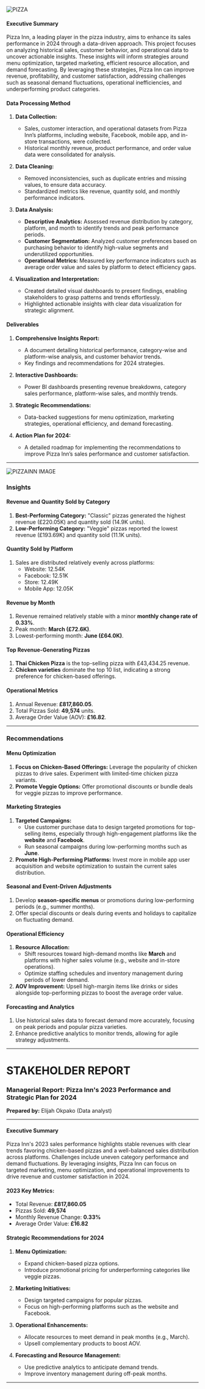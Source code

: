 ![PIZZA](https://github.com/user-attachments/assets/5b18d451-ddee-42b6-8b8c-47cbc9809a85)

#### Executive Summary  
Pizza Inn, a leading player in the pizza industry, aims to enhance its sales performance in 2024 through a data-driven approach. This project focuses on analyzing historical sales, customer behavior, and operational data to uncover actionable insights. These insights will inform strategies around menu optimization, targeted marketing, efficient resource allocation, and demand forecasting. By leveraging these strategies, Pizza Inn can improve revenue, profitability, and customer satisfaction, addressing challenges such as seasonal demand fluctuations, operational inefficiencies, and underperforming product categories.

#### Data Processing Method  
1. **Data Collection:**  
   - Sales, customer interaction, and operational datasets from Pizza Inn’s platforms, including website, Facebook, mobile app, and in-store transactions, were collected.  
   - Historical monthly revenue, product performance, and order value data were consolidated for analysis.

2. **Data Cleaning:**  
   - Removed inconsistencies, such as duplicate entries and missing values, to ensure data accuracy.  
   - Standardized metrics like revenue, quantity sold, and monthly performance indicators.

3. **Data Analysis:**  
   - **Descriptive Analytics:** Assessed revenue distribution by category, platform, and month to identify trends and peak performance periods.    
   - **Customer Segmentation:** Analyzed customer preferences based on purchasing behavior to identify high-value segments and underutilized opportunities.  
   - **Operational Metrics:** Measured key performance indicators such as average order value and sales by platform to detect efficiency gaps.

4. **Visualization and Interpretation:**  
   - Created detailed visual dashboards to present findings, enabling stakeholders to grasp patterns and trends effortlessly.  
   - Highlighted actionable insights with clear data visualization for strategic alignment.

#### Deliverables  
1. **Comprehensive Insights Report:**  
   - A document detailing historical performance, category-wise and platform-wise analysis, and customer behavior trends.  
   - Key findings and recommendations for 2024 strategies.

2. **Interactive Dashboards:**  
   - Power BI dashboards presenting revenue breakdowns, category sales performance, platform-wise sales, and monthly trends.  

3. **Strategic Recommendations:**  
   - Data-backed suggestions for menu optimization, marketing strategies, operational efficiency, and demand forecasting.  

4. **Action Plan for 2024:**  
   - A detailed roadmap for implementing the recommendations to improve Pizza Inn’s sales performance and customer satisfaction.

---
![PIZZAINN IMAGE ](https://github.com/user-attachments/assets/b9d0f622-e00f-4403-8b7b-b833903da015)


### Insights
#### Revenue and Quantity Sold by Category
1. **Best-Performing Category:** "Classic" pizzas generated the highest revenue (£220.05K) and quantity sold (14.9K units).
2. **Low-Performing Category:** "Veggie" pizzas reported the lowest revenue (£193.69K) and quantity sold (11.1K units).

#### Quantity Sold by Platform
1. Sales are distributed relatively evenly across platforms:
   - Website: 12.54K
   - Facebook: 12.51K
   - Store: 12.49K
   - Mobile App: 12.05K

#### Revenue by Month
1. Revenue remained relatively stable with a minor **monthly change rate of 0.33%**.
2. Peak month: **March (£72.6K)**.
3. Lowest-performing month: **June (£64.0K)**.

#### Top Revenue-Generating Pizzas
1. **Thai Chicken Pizza** is the top-selling pizza with £43,434.25 revenue.
2. **Chicken varieties** dominate the top 10 list, indicating a strong preference for chicken-based offerings.

#### Operational Metrics
1. Annual Revenue: **£817,860.05**.
2. Total Pizzas Sold: **49,574** units.
3. Average Order Value (AOV): **£16.82**.

---

### Recommendations
#### Menu Optimization
1. **Focus on Chicken-Based Offerings:** Leverage the popularity of chicken pizzas to drive sales. Experiment with limited-time chicken pizza variants.
2. **Promote Veggie Options:** Offer promotional discounts or bundle deals for veggie pizzas to improve performance.

#### Marketing Strategies
1. **Targeted Campaigns:**
   - Use customer purchase data to design targeted promotions for top-selling items, especially through high-engagement platforms like the **website** and **Facebook**.
   - Run seasonal campaigns during low-performing months such as **June**.
2. **Promote High-Performing Platforms:** Invest more in mobile app user acquisition and website optimization to sustain the current sales distribution.

#### Seasonal and Event-Driven Adjustments
1. Develop **season-specific menus** or promotions during low-performing periods (e.g., summer months).
2. Offer special discounts or deals during events and holidays to capitalize on fluctuating demand.

#### Operational Efficiency
1. **Resource Allocation:**
   - Shift resources toward high-demand months like **March** and platforms with higher sales volume (e.g., website and in-store operations).
   - Optimize staffing schedules and inventory management during periods of lower demand.
2. **AOV Improvement:** Upsell high-margin items like drinks or sides alongside top-performing pizzas to boost the average order value.

#### Forecasting and Analytics
1. Use historical sales data to forecast demand more accurately, focusing on peak periods and popular pizza varieties.
2. Enhance predictive analytics to monitor trends, allowing for agile strategy adjustments.

---
# STAKEHOLDER REPORT
### Managerial Report: Pizza Inn's 2023 Performance and Strategic Plan for 2024

**Prepared by:** Elijah Okpako (Data analyst)  

---

#### Executive Summary
Pizza Inn's 2023 sales performance highlights stable revenues with clear trends favoring chicken-based pizzas and a well-balanced sales distribution across platforms. Challenges include uneven category performance and demand fluctuations. By leveraging insights, Pizza Inn can focus on targeted marketing, menu optimization, and operational improvements to drive revenue and customer satisfaction in 2024.

#### 2023 Key Metrics:
- Total Revenue: **£817,860.05**
- Pizzas Sold: **49,574**
- Monthly Revenue Change: **0.33%**
- Average Order Value: **£16.82**

#### Strategic Recommendations for 2024
1. **Menu Optimization:**
   - Expand chicken-based pizza options.
   - Introduce promotional pricing for underperforming categories like veggie pizzas.

2. **Marketing Initiatives:**
   - Design targeted campaigns for popular pizzas.
   - Focus on high-performing platforms such as the website and Facebook.

3. **Operational Enhancements:**
   - Allocate resources to meet demand in peak months (e.g., March).
   - Upsell complementary products to boost AOV.

4. **Forecasting and Resource Management:**
   - Use predictive analytics to anticipate demand trends.
   - Improve inventory management during off-peak months.

---

